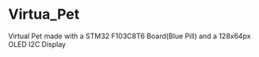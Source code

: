 # Virtua_Pet
Virtual Pet made with a STM32 F103C8T6 Board(Blue Pill) and a 128x64px OLED I2C Display
